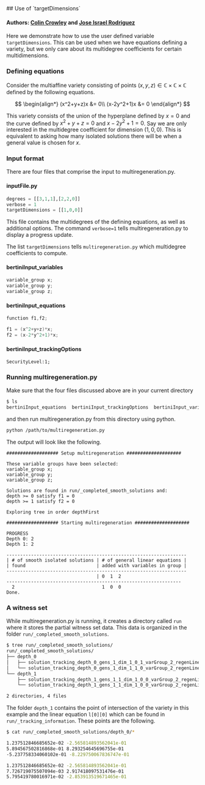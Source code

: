 <slink rel="stylesheet" href="modest.css">
<style>
pre, code, pre code {
  max-height: 400px;
}
</style>
## Use of `targetDimensions`

#### Authors: [Colin Crowley](https://sites.google.com/view/colincrowley/home) and [Jose Israel Rodriguez](https://www.math.wisc.edu/~jose/)

Here we demonstrate how to use the user defined variable 
`targetDimensions`. This can be used when we have equations defining a 
variety, but we only care about its multidegree coefficients for certain 
multidimensions.

### Defining equations

Consider the multiaffine variety consisting of points $(x,y,z) \in 
\mathbb{C} \times \mathbb{C} \times \mathbb{C}$ defined by the following 
equations.

$$
\begin{align*}
(x^2+y+z)x &= 0\\
(x-2y^2+1)x &= 0
\end{align*}
$$


This variety consists of the union of the hyperplane defined by $x=0$ 
and the curve defined by $x^2 + y + z = 0$ and $x-2y^2+1=0$. Say we are 
only interested in the multidegree coefficient for dimension $(1,0,0)$. 
This is equivalent to asking how many isolated solutions there will be 
when a general value is chosen for $x$.


### Input format

There are four files that comprise the input to multiregeneration.py.

#### inputFile.py
```python
degrees = [[3,1,1],[2,2,0]]
verbose = 1
targetDimensions = [[1,0,0]]
```
This file contains the multidegrees of the defining equations, as well 
as additional options. The command `verbose=1` tells 
multiregeneration.py to display a progress update.

The list `targetDimensions` tells `multiregeneration.py` which 
multidegree coefficients to compute.

#### bertiniInput_variables
```c
variable_group x;
variable_group y;
variable_group z;
```
#### bertiniInput_equations
```c
function f1,f2;

f1 = (x^2+y+z)*x;
f2 = (x-2*y^2+1)*x;

```
#### bertiniInput_trackingOptions
```
SecurityLevel:1;
```

### Running multiregeneration.py

Make sure that the four files discussed above are in your current 
directory
```bash
$ ls
bertiniInput_equations  bertiniInput_trackingOptions  bertiniInput_variables  inputFile.py
```
and then run multiregeneration.py from this directory using python.
```bash
python /path/to/multiregeneration.py
```
The output will look like the following.
```
################### Setup multiregeneration ####################

These variable groups have been selected:
variable_group x;
variable_group y;
variable_group z;

Solutions are found in run/_completed_smooth_solutions and:
depth >= 0 satisfy f1 = 0
depth >= 1 satisfy f2 = 0

Exploring tree in order depthFirst

################### Starting multiregeneration ####################

PROGRESS
Depth 0: 2
Depth 1: 2

------------------------------------------------------------------
| # of smooth isolated solutions | # of general linear equations |
| found                          | added with variables in group |
------------------------------------------------------------------
                                 | 0  1  2
----------------------------------------------------------------
  2                                1  0  0  
Done.
```

### A witness set
While multiregeneration.py is running, it creates a directory called 
`run` where it stores the partial witness set data. This data is 
organized in the folder `run/_completed_smooth_solutions`.
```bash
$ tree run/_completed_smooth_solutions/
run/_completed_smooth_solutions/
├── depth_0
│   ├── solution_tracking_depth_0_gens_1_dim_1_0_1_varGroup_2_regenLinear_0_pointId_261562148744_467834493564
│   └── solution_tracking_depth_0_gens_1_dim_1_1_0_varGroup_2_regenLinear_0_pointId_261562148744_699550604641
└── depth_1
    ├── solution_tracking_depth_1_gens_1_1_dim_1_0_0_varGroup_2_regenLinear_0_pointId_699550604641_304186546591
    └── solution_tracking_depth_1_gens_1_1_dim_1_0_0_varGroup_2_regenLinear_0_pointId_699550604641_561923727441

2 directories, 4 files
```

The folder `depth_1` contains the point of intersection of 
the variety in this example and the 
linear equation `l[0][0]` which can be found in 
`run/_tracking_information`.
These points are the following.
```bash 
$ cat run/_completed_smooth_solutions/depth_0/*

1.237512846685652e-02 -2.565814893562041e-01
5.894567502816868e-01 8.293254645696755e-01
-5.237758334060102e-01 -8.229750067836747e-01

1.237512846685652e-02 -2.565814893562041e-01
7.726719075507094e-03 2.917418097531476e-01
5.795419780016971e-02 -2.853913519671465e-01
```
